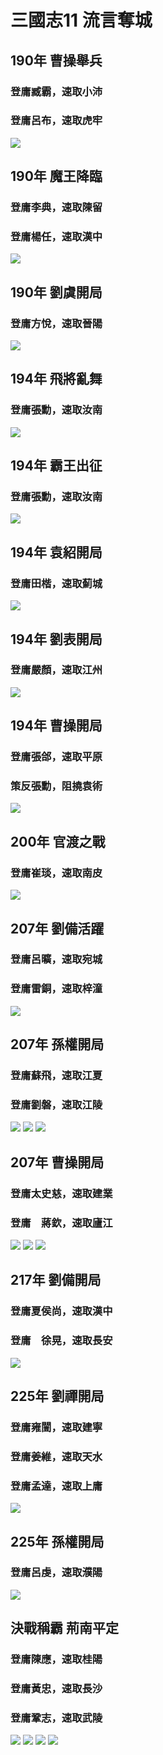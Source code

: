 # 三國志11 流言奪城
## 190年 曹操舉兵
### 登庸臧霸，速取小沛
### 登庸呂布，速取虎牢
![](https://reganlu007.github.io/san11/rumor/190曹操.jpg)

## 190年 魔王降臨
### 登庸李典，速取陳留
### 登庸楊任，速取漢中
![](https://reganlu007.github.io/san11/rumor/190董卓.jpg)

## 190年 劉虞開局
### 登庸方悅，速取晉陽
![](https://reganlu007.github.io/san11/rumor/190劉虞.jpg)

## 194年 飛將亂舞
### 登庸張勳，速取汝南
![](https://reganlu007.github.io/san11/rumor/194呂布.jpg)

## 194年 霸王出征
### 登庸張勳，速取汝南
![](https://reganlu007.github.io/san11/rumor/194孫策.jpg)

## 194年 袁紹開局
### 登庸田楷，速取薊城
![](https://reganlu007.github.io/san11/rumor/194袁紹.jpg)

## 194年 劉表開局
### 登庸嚴顏，速取江州
![](https://reganlu007.github.io/san11/rumor/194劉表.jpg)

## 194年 曹操開局
### 登庸張郃，速取平原
### 策反張勳，阻撓袁術
![](https://reganlu007.github.io/san11/rumor/194曹操.jpg)

## 200年 官渡之戰
### 登庸崔琰，速取南皮
![](https://reganlu007.github.io/san11/rumor/200曹操.jpg)

## 207年 劉備活躍
### 登庸呂曠，速取宛城
### 登庸雷銅，速取梓潼
![](https://reganlu007.github.io/san11/rumor/207劉備.jpg)

## 207年 孫權開局
### 登庸蘇飛，速取江夏
### 登庸劉磐，速取江陵
![](https://reganlu007.github.io/san11/rumor/207孫權1.jpg)
![](https://reganlu007.github.io/san11/rumor/207孫權2.jpg)
![](https://reganlu007.github.io/san11/rumor/207孫權3.jpg)

## 207年 曹操開局
### 登庸太史慈，速取建業
### 登庸　蔣欽，速取廬江
![](https://reganlu007.github.io/san11/rumor/207曹操1.jpg)
![](https://reganlu007.github.io/san11/rumor/207曹操2.jpg)
![](https://reganlu007.github.io/san11/rumor/207曹操3.jpg)

## 217年 劉備開局
### 登庸夏侯尚，速取漢中
### 登庸　徐晃，速取長安
![](https://reganlu007.github.io/san11/rumor/217劉備.jpg)

## 225年 劉禪開局
### 登庸雍闓，速取建寧
### 登庸姜維，速取天水
### 登庸孟達，速取上庸
![](https://reganlu007.github.io/san11/rumor/225劉禪.jpg)

## 225年 孫權開局
### 登庸呂虔，速取濮陽
![](https://reganlu007.github.io/san11/rumor/225孫權.jpg)

## 決戰稱霸 荊南平定
### 登庸陳應，速取桂陽
### 登庸黃忠，速取長沙
### 登庸鞏志，速取武陵
![](https://reganlu007.github.io/san11/rumor/荊南1.jpg)
![](https://reganlu007.github.io/san11/rumor/荊南2.jpg)
![](https://reganlu007.github.io/san11/rumor/荊南3.jpg)
![](https://reganlu007.github.io/san11/rumor/荊南4.jpg)
